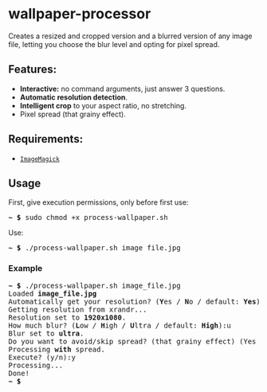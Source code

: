 # wallpaper-processor
Creates a resized and cropped version and a blurred version of any image file, letting you choose the blur level and opting for pixel spread.
## Features:
- **Interactive:** no command arguments, just answer 3 questions.
- **Automatic resolution detection**.
- **Intelligent crop** to your aspect ratio, no stretching.
- Pixel spread (that grainy effect).


## Requirements:
- [`ImageMagick`](https://imagemagick.org/script/download.php)


## Usage
First, give execution permissions, only before first use:
<pre><b>~ $</b> sudo chmod +x process-wallpaper.sh</pre>
Use:
<pre><b>~ $</b> ./process-wallpaper.sh image_file.jpg</pre>
### Example
<pre>
<b>~ $</b> ./process-wallpaper.sh image_file.jpg
Loaded <b>image_file.jpg</b>
Automatically get your resolution? (<b>Y</b>es / <b>N</b>o / default: <b>Yes</b>):y
Getting resolution from xrandr... 
Resolution set to <b>1920x1080</b>.
How much blur? (<b>L</b>ow / <b>H</b>igh / <b>U</b>ltra / default: <b>High</b>):u
Blur set to <b>ultra</b>.
Do you want to avoid/skip spread? (that grainy effect) (Yes /No / default: No):n
Processing <b>with</b> spread.
Execute? (y/n):y
Processing...
Done!
<b>~ $</b>
</pre>